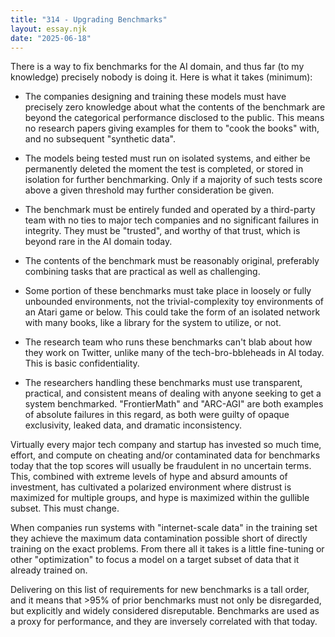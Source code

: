 ```yaml
---
title: "314 - Upgrading Benchmarks"
layout: essay.njk
date: "2025-06-18"
---
```


There is a way to fix benchmarks for the AI domain, and thus far (to my knowledge) precisely nobody is doing it. Here is what it takes (minimum):

- The companies designing and training these models must have precisely zero knowledge about what the contents of the benchmark are beyond the categorical performance disclosed to the public. This means no research papers giving examples for them to "cook the books" with, and no subsequent "synthetic data".
 
- The models being tested must run on isolated systems, and either be permanently deleted the moment the test is completed, or stored in isolation for further benchmarking. Only if a majority of such tests score above a given threshold may further consideration be given.
 
- The benchmark must be entirely funded and operated by a third-party team with no ties to major tech companies and no significant failures in integrity. They must be "trusted", and worthy of that trust, which is beyond rare in the AI domain today.
 
- The contents of the benchmark must be reasonably original, preferably combining tasks that are practical as well as challenging. 
 
- Some portion of these benchmarks must take place in loosely or fully unbounded environments, not the trivial-complexity toy environments of an Atari game or below. This could take the form of an isolated network with many books, like a library for the system to utilize, or not.
 
- The research team who runs these benchmarks can't blab about how they work on Twitter, unlike many of the tech-bro-bbleheads in AI today. This is basic confidentiality.
 
- The researchers handling these benchmarks must use transparent, practical, and consistent means of dealing with anyone seeking to get a system benchmarked. "FrontierMath" and "ARC-AGI" are both examples of absolute failures in this regard, as both were guilty of opaque exclusivity, leaked data, and dramatic inconsistency.

Virtually every major tech company and startup has invested so much time, effort, and compute on cheating and/or contaminated data for benchmarks today that the top scores will usually be fraudulent in no uncertain terms. This, combined with extreme levels of hype and absurd amounts of investment, has cultivated a polarized environment where distrust is maximized for multiple groups, and hype is maximized within the gullible subset. This must change.

When companies run systems with "internet-scale data" in the training set they achieve the maximum data contamination possible short of directly training on the exact problems. From there all it takes is a little fine-tuning or other "optimization" to focus a model on a target subset of data that it already trained on.

Delivering on this list of requirements for new benchmarks is a tall order, and it means that >95% of prior benchmarks must not only be disregarded, but explicitly and widely considered disreputable. Benchmarks are used as a proxy for performance, and they are inversely correlated with that today.